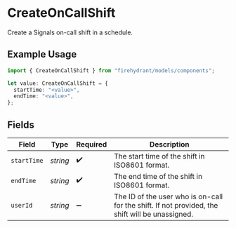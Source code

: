 # CreateOnCallShift

Create a Signals on-call shift in a schedule.

## Example Usage

```typescript
import { CreateOnCallShift } from "firehydrant/models/components";

let value: CreateOnCallShift = {
  startTime: "<value>",
  endTime: "<value>",
};
```

## Fields

| Field                                                                                           | Type                                                                                            | Required                                                                                        | Description                                                                                     |
| ----------------------------------------------------------------------------------------------- | ----------------------------------------------------------------------------------------------- | ----------------------------------------------------------------------------------------------- | ----------------------------------------------------------------------------------------------- |
| `startTime`                                                                                     | *string*                                                                                        | :heavy_check_mark:                                                                              | The start time of the shift in ISO8601 format.                                                  |
| `endTime`                                                                                       | *string*                                                                                        | :heavy_check_mark:                                                                              | The end time of the shift in ISO8601 format.                                                    |
| `userId`                                                                                        | *string*                                                                                        | :heavy_minus_sign:                                                                              | The ID of the user who is on-call for the shift. If not provided, the shift will be unassigned. |